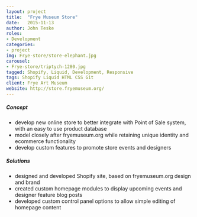 ```yaml
---
layout: project
title:  "Frye Museum Store"
date:   2015-11-13
author: John Teske
roles:
- Development
categories:
- project
img: Frye-store/store-elephant.jpg
carousel:
- Frye-store/triptych-1280.jpg
tagged: Shopify, Liquid, Development, Responsive
tags: Shopify Liquid HTML CSS Git
client: Frye Art Museum
website: http://store.fryemuseum.org/
---
```

##### Concept
- develop new online store to better integrate with Point of Sale system, with an easy to use product database
- model closely after fryemuseum.org while retaining unique identity and ecommerce functionality
- develop custom features to promote store events and designers

##### Solutions
- designed and developed Shopify site, based on fryemuseum.org design and brand
- created custom homepage modules to display upcoming events and designer feature blog posts
- developed custom control panel options to allow simple editing of homepage content
